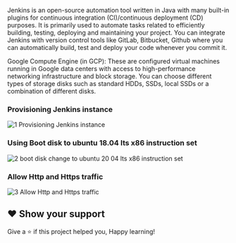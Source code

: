 Jenkins is an open-source automation tool written in Java with many built-in 
plugins for continuous integration (CI)/continuous deployment (CD) purposes. 
It is primarily used to automate tasks related to efficiently building, testing, 
deploying and maintaining your project. You can integrate Jenkins with version 
control tools like GitLab, Bitbucket, Github where you can automatically build,
test and deploy your code whenever you commit it. 

Google Compute Engine (in GCP): These are configured virtual machines running in 
Google data centers with access to high-performance networking infrastructure and 
block storage. You can choose different types of storage disks such as standard HDDs, 
SSDs, local SSDs or a combination of different disks.

### Provisioning Jenkins instance

![1 Provisioning Jenkins instance](https://user-images.githubusercontent.com/58173938/206348013-1b94ca63-4a48-4c8b-b82b-1ab17a6d8bf6.png)

### Using Boot disk to ubuntu 18.04 lts x86 instruction set

![2 boot disk change to ubuntu 20 04 lts x86 instruction set](https://user-images.githubusercontent.com/58173938/206348059-8d8a5b26-067b-4507-8f71-03612a4c6655.png)

### Allow Http and Https traffic

![3 Allow Http and Https traffic](https://user-images.githubusercontent.com/58173938/206348226-0f5aacbe-2b51-48c9-8774-dd36baa169c5.png)

## ❤ Show your support

Give a ⭐️ if this project helped you, Happy learning!
